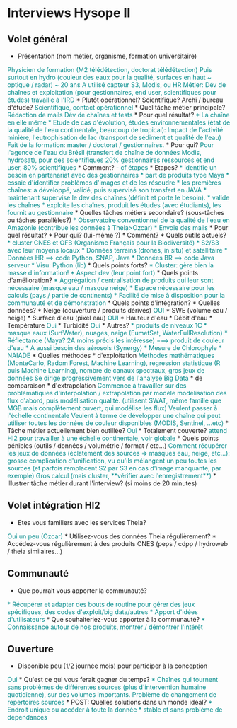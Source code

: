 # Interviews Hysope II

## Volet général

* Présentation (nom métier, organisme, formation universitaire)
<font color="darkcyan">
Physicien de formation (M2 télédétection, doctorat télédétection)
Puis surtout en hydro (couleur des eaux pour la qualité, surfaces en haut ~ optique / radar) ~ 20 ans
A utilisé capteur S3, Modis, ou HR
Métier: Dév de chaînes et exploitation (pour gestionnaires, end user, scientifiques pour études)
travaille à l'IRD
</font>
  * Plutôt opérationnel? Scientifique? Archi / bureau d'étude?
<font color="darkcyan">
Scientifique, contact opérationnel
</font>
* Quel tâche métier principale? 
<font color="darkcyan">
Rédaction de mails
Dév de chaînes et tests
</font>
  * Pour quel résultat?
<font color="darkcyan">
* La chaîne en elle même
* Etude de cas d'évolution, études environnementales (état de la qualité de l'eau continentale, beaucoup de tropical): Impact de l'activité minière, l'eutrophisation de lac (transport de sédiment et qualité de l'eau)
Fait de la formation: master / doctorat / gestionnaires.
</font>
  * Pour qui?
<font color="darkcyan">
Pour l'agence de l'eau du Brésil (transfert de chaîne de données Modis, hydrosat), pour des scientifiques
20% gestionnaires ressources et end user, 80% scientifiques
</font>
  * Comment?
<font color="darkcyan">
- cf étapes
</font>
  * Etapes?
<font color="darkcyan">
* identifie un besoin en partenariat avec des gestionnaires
* part de produits type Maya
* essaie d'identifier problèmes d'images et de les résoudre
* les premières chaînes: a développé, validé, puis supervisé son transfert en JAVA
* maintenant supervise le dev des chaînes (définit et porte le besoin). 
* valide les chaînes
* exploite les chaînes, produit les études (avec étudiants), les fournit au gestionnaire 
</font>
* Quelles tâches métiers secondaire? (sous-tâches ou tâches parallèles?)
<font color="darkcyan">
* Observatoire conventionnel de la qualité de l'eau en Amazonie (contribue les données à Theia>Ozcar)
* Envoie des mails
</font>
  * Pour quel résultat?
<font color="darkcyan">

</font>
  * Pour qui? (lui-même ?)
<font color="darkcyan">

</font>
  * Comment?
<font color="darkcyan">

</font>
* Quels outils actuels?
<font color="darkcyan">
* cluster CNES et OFB (Organisme Français pour la Biodiversité)
* S2/S3 avec leur moyens locaux
* Données terrains (drones, in situ) et satellitaire
* Données HR ==> code Python, SNAP, Java
* Données BR ==> code Java serveur
* Visu: Python (lib)
</font>
  * Quels points forts?
<font color="darkcyan">
* Cluster: gère bien la masse d'information!
* Aspect dev (leur point fort)
</font>
  * Quels points d'amélioration?
<font color="darkcyan">
* Aggrégation / centralisation de produits qui leur sont nécessaire (masque eau / masque neige)
* Espace nécessaire pour les calculs (pays / partie de continents)
* Facilité de mise à disposition pour la communauté et de démonstration
</font>
  * Quels points d'intégration?
<font color="darkcyan">

</font>
* Quelles données? 
<font color="darkcyan">
</font>
  * Neige (couverture / produits dérivés)
<font color="darkcyan">
OUI
</font>
  * SWE (volume eau / neige)
<font color="darkcyan">

</font>
  * Surface d'eau (pixel eau)
<font color="darkcyan">
OUI
</font>
  * Hauteur d'eau
<font color="darkcyan">

</font>
  * Débit d'eau
<font color="darkcyan">

</font>
  * Température
<font color="darkcyan">
Oui
</font>
  * Turbidité
<font color="darkcyan">
Oui
</font>
  * Autres?
<font color="darkcyan">
* produits de niveaux 1C
* masque eaux (SurfWater), nuages, neige (EumetSat, WaterFullResolution)
* Réflectance (Maya? 2A moins précis les intéresse)
===> produit de couleur d'eau
* A aussi besoin des aérosols (Synergy)
* Mesure de Chlorophyle
* NAIADE
</font>
* Quelles méthodes
  * d'exploitation
<font color="darkcyan">
Méthodes mathématiques (MonteCarlo, Radom Forest, Machine Learning), regression statistique (R puis Machine Learning), nombre de canaux spectraux, gros jeux de données
Se dirige progressivement vers de l'analyse Big Data
</font>
  * de comparaison
<font color="darkcyan">

</font>
  * d'extrapolation
<font color="darkcyan">
Commence à travailler sur des problématiques d'interpolation / extrapolation par modèle
modélisation des flux d'abord, puis modélisation qualité. (utilisent SWAT, même famille que MGB mais complètement ouvert, qui modélise les flux)
Veulent passer à l'échelle continentale
Veulent à terme de développer une chaîne qui peut utiliser toutes les données de couleur disponibles (MODIS, Sentinel, …etc)
</font>
* Tâche métier actuellement bien outillée?
<font color="darkcyan">
Oui
</font>
  * Totalement couverte?
<font color="darkcyan">
attend HI2 pour travailler à une échelle continentale, voir globale
</font>
* Quels points pénibles (outils / données / volumétrie / format / etc...)
<font color="darkcyan">
Comment récupérer les jeux de données (éclatement des sources => masques eau, neige, etc...): grosse complication d'unification, vu qu'ils mélangent un peu toutes les sources (et parfois remplacent S2 par S3 en cas d'image manquante, par exemple)
Gros calcul (mais cluster, **vérifier avec l'enregistrement**)
</font>
* Illustrer tâche métier durant l'interview? (si moins de 20 minutes)
<font color="darkcyan">

</font>

## Volet intégration HI2

* Etes vous familiers avec les services Theia?
<font color="darkcyan">
Oui un peu (Ozcar)
</font>
* Utilisez-vous des données Theia régulièrement?
<font color="darkcyan">

</font>
* Accédez-vous régulièrement à des produits CNES (peps / cdpp / hydroweb / theia similaires...)
<font color="darkcyan">

</font>

## Communauté

* Que pourrait vous apporter la communauté?
<font color="darkcyan">
* Récupérer et adapter des bouts de routine pour gérer des jeux spécifiques, des codes d'exploit/big data/autres
* Apport d'idées d'utilisateurs
</font>
* Que souhaiteriez-vous apporter à la communauté?
<font color="darkcyan">
* Connaissance autour de nos produits, montrer / démontrer l'intérêt
</font>

## Ouverture

* Disponible peu (1/2 journée mois) pour participer à la conception
<font color="darkcyan">
Oui
</font>
* Qu'est ce qui vous ferait gagner du temps?
<font color="darkcyan">
* Chaînes qui tournent sans problèmes de différentes sources (plus d'intervention humaine quotidienne), sur des volumes importants. Problème de changement de repertoires sources
</font>
* POST: Quelles solutions dans un monde idéal?
<font color="darkcyan">
* Endroit unique ou accéder à toute la donnée
* stable et sans problème de dépendances
</font>


